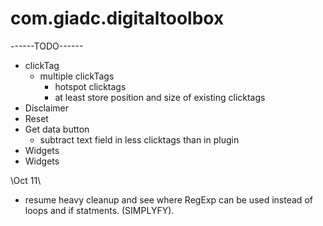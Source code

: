 # com.giadc.digitaltoolbox

------TODO------
+ clickTag
  - multiple clickTags
    + hotspot clicktags
     - at least store position and size of existing clicktags
+ Disclaimer
+ Reset
+ Get data button
  - subtract text field in less clicktags than in plugin
+ Widgets
+ Widgets

\\Oct 11\\

+ resume heavy cleanup and see where RegExp can be used instead of loops and if statments. (SIMPLYFY).
